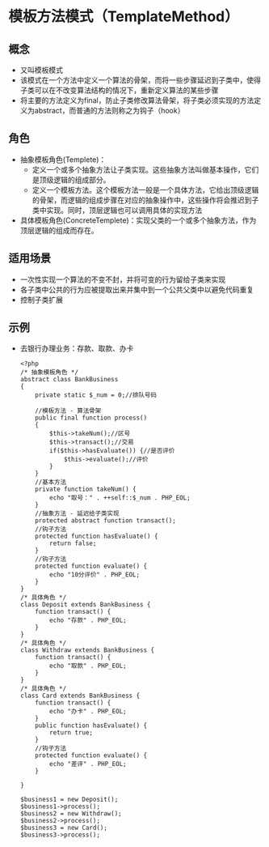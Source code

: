 # 模板方法模式（TemplateMethod）

## 概念
- 又叫模板模式
- 该模式在一个方法中定义一个算法的骨架，而将一些步骤延迟到子类中，使得子类可以在不改变算法结构的情况下，重新定义算法的某些步骤
- 将主要的方法定义为final，防止子类修改算法骨架，将子类必须实现的方法定义为abstract，而普通的方法则称之为钩子（hook）

## 角色
- 抽象模板角色(Templete)：
  - 定义一个或多个抽象方法让子类实现。这些抽象方法叫做基本操作，它们是顶级逻辑的组成部分。
  - 定义一个模板方法。这个模板方法一般是一个具体方法，它给出顶级逻辑的骨架，而逻辑的组成步骤在对应的抽象操作中，这些操作将会推迟到子类中实现。同时，顶层逻辑也可以调用具体的实现方法
- 具体模板角色(ConcreteTemplete)：实现父类的一个或多个抽象方法，作为顶层逻辑的组成而存在。

## 适用场景
- 一次性实现一个算法的不变不封，并将可变的行为留给子类来实现
- 各子类中公共的行为应被提取出来并集中到一个公共父类中以避免代码重复
- 控制子类扩展

## 示例
- 去银行办理业务：存款、取款、办卡

      <?php
      /* 抽象模板角色 */
      abstract class BankBusiness
      {
          private static $_num = 0;//排队号码

          //模板方法 - 算法骨架
          public final function process()
          {
              $this->takeNum();//区号
              $this->transact();//交易
              if($this->hasEvaluate()) {//是否评价
                  $this->evaluate();//评价
              }
          }
          //基本方法
          private function takeNum() {
              echo "取号：" . ++self::$_num . PHP_EOL;
          }
          //抽象方法 - 延迟给子类实现
          protected abstract function transact();
          //钩子方法
          protected function hasEvaluate() {
              return false;
          }
          //钩子方法
          protected function evaluate() {
              echo "10分评价" . PHP_EOL;
          }
      }
      /* 具体角色 */
      class Deposit extends BankBusiness {
          function transact() {
              echo "存款" . PHP_EOL;
          }
      }
      /* 具体角色 */
      class Withdraw extends BankBusiness {
          function transact() {
              echo "取款" . PHP_EOL;
          }
      }
      /* 具体角色 */
      class Card extends BankBusiness {
          function transact() {
              echo "办卡" . PHP_EOL;
          }
          public function hasEvaluate() {
              return true;
          }
          //钩子方法
          protected function evaluate() {
              echo "差评" . PHP_EOL;
          }

      }

      $business1 = new Deposit();
      $business1->process();
      $business2 = new Withdraw();
      $business2->process();
      $business3 = new Card();
      $business3->process();

